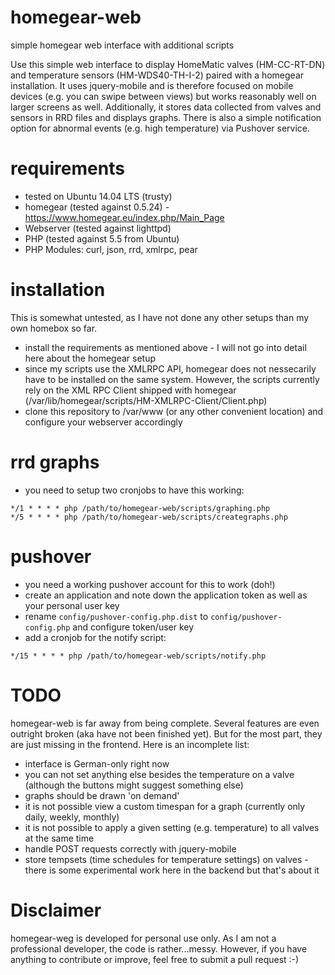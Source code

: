 # homegear-web
simple homegear web interface with additional scripts

Use this simple web interface to display HomeMatic valves (HM-CC-RT-DN) and temperature sensors (HM-WDS40-TH-I-2) paired with a homegear installation. It uses jquery-mobile and is therefore focused on mobile devices (e.g. you can swipe between views) but works reasonably well on larger screens as well.
Additionally, it stores data collected from valves and sensors in RRD files and displays graphs. There is also a simple notification option for abnormal events (e.g. high temperature) via Pushover service.

# requirements
* tested on Ubuntu 14.04 LTS (trusty)
* homegear (tested against 0.5.24) - https://www.homegear.eu/index.php/Main_Page
* Webserver (tested against lighttpd)
* PHP (tested against 5.5 from Ubuntu)
 * PHP Modules: curl, json, rrd, xmlrpc, pear

# installation
This is somewhat untested, as I have not done any other setups than my own homebox so far.
* install the requirements as mentioned above - I will not go into detail here about the homegear setup
* since my scripts use the XMLRPC API, homegear does not nessecarily have to be installed on the same system. However, the scripts currently rely on the XML RPC Client shipped with homegear (/var/lib/homegear/scripts/HM-XMLRPC-Client/Client.php)
* clone this repository to /var/www (or any other convenient location) and configure your webserver accordingly

 # rrd graphs
 * you need to setup two cronjobs to have this working:
 ```
*/1 * * * * php /path/to/homegear-web/scripts/graphing.php
*/5 * * * * php /path/to/homegear-web/scripts/creategraphs.php
 ```
 # pushover
 * you need a working pushover account for this to work (doh!)
 * create an application and note down the application token as well as your personal user key
 * rename ```config/pushover-config.php.dist``` to ```config/pushover-config.php``` and configure token/user key
 * add a cronjob for the notify script:
 ```
*/15 * * * * php /path/to/homegear-web/scripts/notify.php
 ```
 
# TODO
homegear-web is far away from being complete. Several features are even outright broken (aka have not been finished yet). But for the most part, they are just missing in the frontend. Here is an incomplete list:
* interface is German-only right now
* you can not set anything else besides the temperature on a valve (although the buttons might suggest something else)
* graphs should be drawn 'on demand'
* it is not possible view a custom timespan for a graph (currently only daily, weekly, monthly)
* it is not possible to apply a given setting (e.g. temperature) to all valves at the same time
* handle POST requests correctly with jquery-mobile
* store tempsets (time schedules for temperature settings) on valves - there is some experimental work here in the backend but that's about it

# Disclaimer
homegear-weg is developed for personal use only. As I am not a professional developer, the code is rather...messy. However, if you have anything to contribute or improve, feel free to submit a pull request :-)
